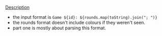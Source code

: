<a href="https://adventofcode.com/2023/day/2">Description</a>

* the input format is `Game ${id}: ${rounds.map(toString).join("; ")}`
* the rounds format doesn't include colours if they weren't seen.
* part one is mostly about parsing this format.

